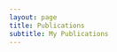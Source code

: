 ```yaml
---
layout: page
title: Publications
subtitle: My Publications
---
```


<script src="https://bibbase.org/show?bib=https%3A%2F%2Fapi.zotero.org%2Fusers%2F79259%2Fcollections%2FMRASSBVS%2Fitems%3Fkey%3DPVBAkm5DqhgN2qggj7BsHvrp%26format%3Dbibtex%26limit%3D100&jsonp=1"></script> 